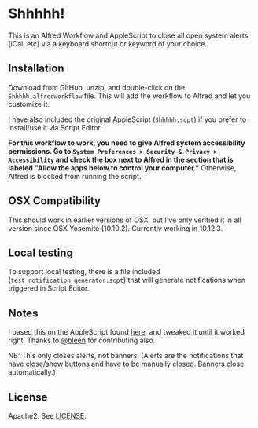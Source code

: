 # Shhhhh!
This is an Alfred Workflow and AppleScript to close all open system alerts (iCal, etc) via a keyboard shortcut or keyword of your choice.

## Installation
Download from GitHub, unzip, and double-click on the `Shhhhh.alfredworkflow` file. This will add the workflow to Alfred and let you customize it.

I have also included the original AppleScript (`Shhhhh.scpt`) if you prefer to install/use it via Script Editor.

**For this workflow to work, you need to give Alfred system accessibility permissions. Go to `System Preferences > Security & Privacy > Accessibility` and check the box next to Alfred in the section that is labeled "Allow the apps below to control your computer."** Otherwise, Alfred is blocked from running the script.

## OSX Compatibility
This should work in earlier versions of OSX, but I've only verified it in all version since OSX Yosemite (10.10.2). Currently working in 10.12.3.

## Local testing
To support local testing, there is a file included (`test_notification_generator.scpt`) that will generate notifications when triggered in Script Editor.

## Notes
I based this on the AppleScript found [here](http://hints.macworld.com/article.php?story=20140129221522629), and tweaked it until it worked right. Thanks to [@bleen](https://github.com/bleen) for contributing also.

NB: This only closes alerts, not banners. (Alerts are the notifications that have close/show buttons and have to be manually closed. Banners close automatically.)

## License
Apache2. See [LICENSE](/LICENSE).
